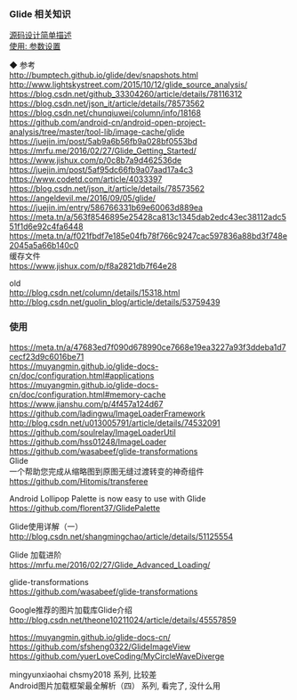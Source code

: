 ### Glide 相关知识

[源码设计简单描述](library/source_design_desc.md)   
[使用:  参数设置](library/sample.md)  

◆ 参考  
http://bumptech.github.io/glide/dev/snapshots.html  
http://www.lightskystreet.com/2015/10/12/glide_source_analysis/  
https://blog.csdn.net/github_33304260/article/details/78116312  
https://blog.csdn.net/json_it/article/details/78573562  
https://blog.csdn.net/chunqiuwei/column/info/18168  
https://github.com/android-cn/android-open-project-analysis/tree/master/tool-lib/image-cache/glide    
https://juejin.im/post/5ab9a6b56fb9a028bf0553bd  
https://mrfu.me/2016/02/27/Glide_Getting_Started/  
https://www.jishux.com/p/0c8b7a9d462536de  
https://juejin.im/post/5af95dc66fb9a07aad17a4c3  
https://www.codetd.com/article/4033397  
https://blog.csdn.net/json_it/article/details/78573562  
https://angeldevil.me/2016/09/05/glide/  
https://juejin.im/entry/586766331b69e60063d889ea  
https://meta.tn/a/563f8546895e25428ca813c1345dab2edc43ec38112adc551f1d6e92c4fa6448  
https://meta.tn/a/f021fbdf7e185e04fb78f766c9247cac597836a88bd3f748e2045a5a66b140c0  
缓存文件  
https://www.jishux.com/p/f8a2821db7f64e28  

old  
http://blog.csdn.net/column/details/15318.html  
http://blog.csdn.net/guolin_blog/article/details/53759439  
### 使用 
https://meta.tn/a/47683ed7f090d678990ce7668e19ea3227a93f3ddeba1d7cecf23d9c6016be71  
https://muyangmin.github.io/glide-docs-cn/doc/configuration.html#applications  
https://muyangmin.github.io/glide-docs-cn/doc/configuration.html#memory-cache  
https://www.jianshu.com/p/4f457a124d67  
https://github.com/ladingwu/ImageLoaderFramework  
http://blog.csdn.net/u013005791/article/details/74532091   
https://github.com/soulrelay/ImageLoaderUtil  
https://github.com/hss01248/ImageLoader  
https://github.com/wasabeef/glide-transformations  
Glide  
一个帮助您完成从缩略图到原图无缝过渡转变的神奇组件   
https://github.com/Hitomis/transferee  

Android Lollipop Palette is now easy to use with Glide    
https://github.com/florent37/GlidePalette  

Glide使用详解（一）    
http://blog.csdn.net/shangmingchao/article/details/51125554  

Glide 加载进阶    
https://mrfu.me/2016/02/27/Glide_Advanced_Loading/  

glide-transformations    
https://github.com/wasabeef/glide-transformations  

Google推荐的图片加载库Glide介绍    
http://blog.csdn.net/theone10211024/article/details/45557859  

https://muyangmin.github.io/glide-docs-cn/  
https://github.com/sfsheng0322/GlideImageView  
https://github.com/yuerLoveCoding/MyCircleWaveDiverge  




mingyunxiaohai  chsmy2018  系列, 比较差  
Android图片加载框架最全解析（四）  系列, 看完了, 没什么用  



